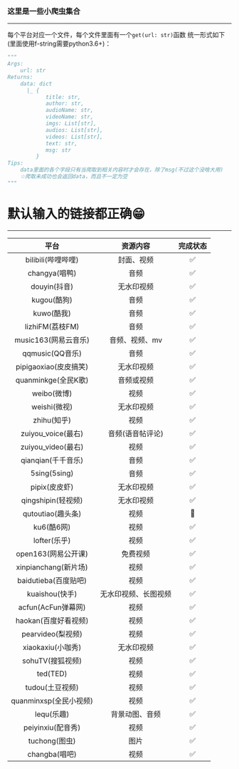 ### 这里是一些小爬虫集合
---
每个平台对应一个文件，每个文件里面有一个`get(url: str)`函数 统一形式如下(里面使用f-string需要python3.6+)：
```python
"""
Args:
    url: str
Returns:
    data: dict
      |_ {
            title: str,
            author: str,
            audioName: str,
            videoName: str,
            imgs: List[str],
            audios: List[str],
            videos: List[str],
            text: str,
            msg: str
         }
Tips:
    data里面的各个字段只有当爬取到相关内容时才会存在，除了msg(不过这个没啥大用)
    ☆爬取未成功也会返回data，而且不一定为空
"""
```
# 默认输入的链接都正确:grin:
---

平台 | 资源内容 | 完成状态
:---:|:---:|:--:|
bilibili(哔哩哔哩) | 封面、视频 | :white_check_mark:
changya(唱鸭) | 音频 | :white_check_mark:
douyin(抖音) | 无水印视频 | :white_check_mark: |
kugou(酷狗) | 音频 | :white_check_mark: |
kuwo(酷我) | 音频 | :white_check_mark: |
lizhiFM(荔枝FM) | 音频 | :white_check_mark: |
music163(网易云音乐) | 音频、视频、mv |:white_check_mark:|
qqmusic(QQ音乐) | 音频 | :white_check_mark: |
pipigaoxiao(皮皮搞笑) | 无水印视频 | :white_check_mark: |
quanminkge(全民K歌) | 音频或视频 | :white_check_mark:|
weibo(微博) | 视频 |:white_check_mark: |
weishi(微视) | 无水印视频 | :white_check_mark: |
zhihu(知乎) | 视频 |:white_check_mark: |
zuiyou_voice(最右) | 音频(语音帖评论) |:white_check_mark: |
zuiyou_video(最右) | 视频 | :white_check_mark: |
qianqian(千千音乐) | 音频 |:white_check_mark: |
5sing(5sing) | 音频 |:white_check_mark: |
pipix(皮皮虾) | 无水印视频 |:white_check_mark: |
qingshipin(轻视频) | 无水印视频 |:white_check_mark: |
qutoutiao(趣头条) | 视频 |:dash: |
ku6(酷6网) | 视频 |:white_check_mark: |
lofter(乐乎) | 视频 |:white_check_mark: |
open163(网易公开课) | 免费视频 |:white_check_mark: |
xinpianchang(新片场) | 视频 |:white_check_mark: |
baidutieba(百度贴吧) | 视频 |:white_check_mark: |
kuaishou(快手) | 无水印视频、长图视频 |:white_check_mark: |
acfun(AcFun弹幕网) | 视频 |:white_check_mark: |
haokan(百度好看视频) | 视频 |:white_check_mark: |
pearvideo(梨视频) | 视频 |:white_check_mark: |
xiaokaxiu(小咖秀) | 无水印视频 |:white_check_mark: |
sohuTV(搜狐视频) | 视频 |:white_check_mark: |
ted(TED) | 视频 |:white_check_mark: |
tudou(土豆视频) | 视频 |:white_check_mark: |
quanminxsp(全民小视频) | 视频 | :white_check_mark: |
lequ(乐趣) | 背景动图、音频 | :white_check_mark: |
peiyinxiu(配音秀) | 视频 | :white_check_mark: |
tuchong(图虫) | 图片 | :white_check_mark: |
changba(唱吧) | 视频| :white_check_mark: |
